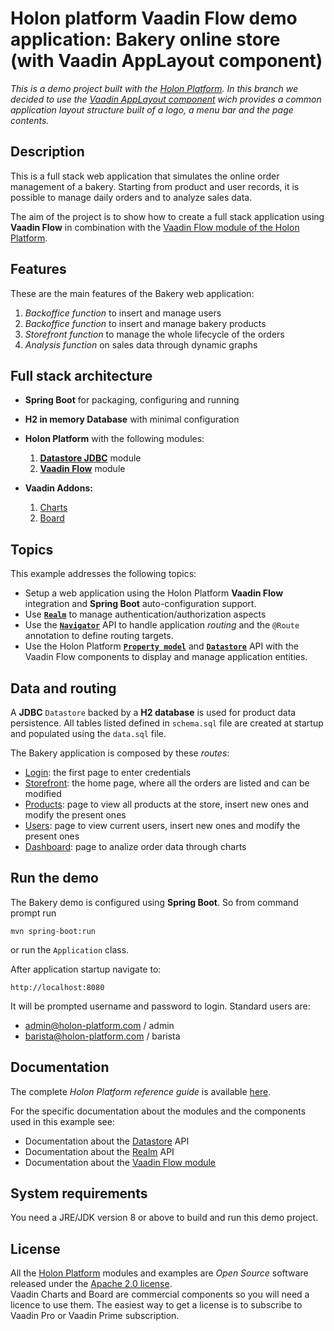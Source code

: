 # Holon platform Vaadin Flow demo application: Bakery online store (with Vaadin AppLayout component)

_This is a demo project built with the [Holon Platform](https://holon-platform.com). In this branch we decided to use the [Vaadin AppLayout component](https://vaadin.com/components/vaadin-app-layout) wich provides a common application layout structure built of a logo, a menu bar and the page contents._ 

## Description

This is a full stack web application that simulates the online order management of a bakery. Starting from product and user records, it is possible to manage daily orders and to analyze sales data.

The aim of the project is to show how to create a full stack application using __Vaadin Flow__ in combination with the [Vaadin Flow module of the Holon Platform](https://github.com/holon-platform/holon-vaadin-flow).

## Features
These are the main features of the Bakery web application:
1. *Backoffice function* to insert and manage users
2. *Backoffice function* to insert and manage bakery products
3. *Storefront function* to manage the whole lifecycle of the orders
4. *Analysis function* on sales data through dynamic graphs

## Full stack architecture

* __Spring Boot__ for packaging, configuring and running

* __H2 in memory Database__ with minimal configuration

* __Holon Platform__ with the following modules: 
  1. __[Datastore JDBC](https://github.com/holon-platform/holon-datastore-jdbc)__ module
  2. __[Vaadin Flow](https://github.com/holon-platform/holon-vaadin-flow)__ module

* __Vaadin Addons:__
  1. [Charts](https://vaadin.com/components/vaadin-charts)
  2. [Board](https://vaadin.com/components/vaadin-board)

## Topics

This example addresses the following topics:

* Setup a web application using the Holon Platform __Vaadin Flow__ integration and __Spring Boot__ auto-configuration support.
* Use [__`Realm`__](https://docs.holon-platform.com/current/reference/holon-core.html#Realm) to manage authentication/authorization aspects
* Use the [__`Navigator`__](https://docs.holon-platform.com/current/reference/holon-vaadin-flow.html#NavigatorAPI) API to handle application _routing_ and the `@Route` annotation to define routing targets. 
* Use the Holon Platform [__`Property model`__](https://docs.holon-platform.com/current/reference/holon-core.html#Property)  and [__`Datastore`__](https://docs.holon-platform.com/current/reference/holon-core.html#Datastore) API with the Vaadin Flow components to display and manage application entities.

## Data and routing

A __JDBC__ `Datastore` backed by a __H2 database__ is used for product data persistence. All tables listed defined in `schema.sql` file are created at startup and populated using the `data.sql` file.

The Bakery application is composed by these _routes_:

* [Login](src/main/java/com/holonplatform/vaadin/flow/demo/pages/Login.java): the first page to enter credentials
* [Storefront](src/main/java/com/holonplatform/vaadin/flow/demo/pages/Storefront.java): the home page, where all the orders are listed and can be modified 
* [Products](src/main/java/com/holonplatform/vaadin/flow/demo/pages/Products.java): page to view all products at the store, insert new ones and modify the present ones
* [Users](src/main/java/com/holonplatform/vaadin/flow/demo/pages/Users.java): page to view current users, insert new ones and modify the present ones
* [Dashboard](src/main/java/com/holonplatform/vaadin/flow/demo/pages/Dashboard.java): page to analize order data through charts

## Run the demo

The Bakery demo is configured using __Spring Boot__. So from command prompt run 

`mvn spring-boot:run`

or run the `Application` class.

After application startup navigate to:

`http://localhost:8080`

It will be prompted username and password to login. Standard users are:
* admin@holon-platform.com / admin
* barista@holon-platform.com / barista

## Documentation

The complete _Holon Platform reference guide_ is available [here](https://docs.holon-platform.com/current/reference).

For the specific documentation about the modules and the components used in this example see:

* Documentation about the [Datastore](https://docs.holon-platform.com/current/reference/holon-core.html#Datastore)  API
* Documentation about the [Realm](https://docs.holon-platform.com/current/reference/holon-core.html#Realm)  API
* Documentation about the [Vaadin Flow module](https://docs.holon-platform.com/current/reference/holon-vaadin-flow.html)

## System requirements

You need a JRE/JDK version 8 or above to build and run this demo project.

## License

All the [Holon Platform](https://holon-platform.com) modules and examples are _Open Source_ software released under the [Apache 2.0 license](LICENSE.md).  
Vaadin Charts and Board are commercial components so you will need a licence to use them. The easiest way to get a license is to subscribe to Vaadin Pro or Vaadin Prime subscription.